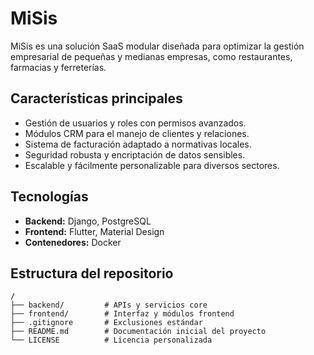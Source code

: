 # MiSis

MiSis es una solución SaaS modular diseñada para optimizar la gestión empresarial de pequeñas y medianas empresas, como restaurantes, farmacias y ferreterías.

## Características principales

- Gestión de usuarios y roles con permisos avanzados.
- Módulos CRM para el manejo de clientes y relaciones.
- Sistema de facturación adaptado a normativas locales.
- Seguridad robusta y encriptación de datos sensibles.
- Escalable y fácilmente personalizable para diversos sectores.

## Tecnologías

- **Backend:** Django, PostgreSQL
- **Frontend:** Flutter, Material Design
- **Contenedores:** Docker

## Estructura del repositorio

```plaintext
/
├── backend/         # APIs y servicios core
├── frontend/        # Interfaz y módulos frontend
├── .gitignore       # Exclusiones estándar
├── README.md        # Documentación inicial del proyecto
└── LICENSE          # Licencia personalizada

